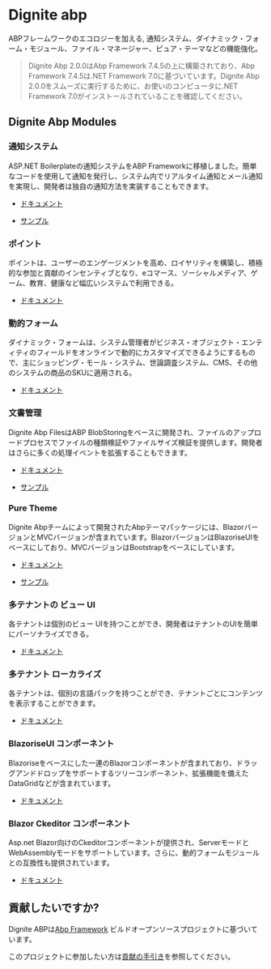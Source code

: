 # Dignite abp

ABPフレームワークのエコロジーを加える, 通知システム、ダイナミック・フォーム・モジュール、ファイル・マネージャー、ピュア・テーマなどの機能強化。

> Dignite Abp 2.0.0はAbp Framework 7.4.5の上に構築されており、Abp Framework 7.4.5は.NET Framework 7.0に基づいています。Dignite Abp 2.0.0をスムーズに実行するために、お使いのコンピュータに.NET Framework 7.0がインストールされていることを確認してください。

## Dignite Abp Modules

### 通知システム

ASP.NET Boilerplateの通知システムをABP Frameworkに移植しました。簡単なコードを使用して通知を発行し、システム内でリアルタイム通知とメール通知を実現し、開発者は独自の通知方法を実装することもできます。

- [ドキュメント](Notifications.md)

- [サンプル](https://github.com/dignite-projects/dignite-abp/tree/main/samples/NotificationCenterSample)

### ポイント

ポイントは、ユーザーのエンゲージメントを高め、ロイヤリティを構築し、積極的な参加と貢献のインセンティブとなり、eコマース、ソーシャルメディア、ゲーム、教育、健康など幅広いシステムで利用できる。

- [ドキュメント](Points.md)

### 動的フォーム

ダイナミック・フォームは、システム管理者がビジネス・オブジェクト・エンティティのフィールドをオンラインで動的にカスタマイズできるようにするもので、主にショッピング・モール・システム、世論調査システム、CMS、その他のシステムの商品のSKUに適用される。

- [ドキュメント](Dynamic-Forms.md)

### 文書管理

Dignite Abp FilesはABP BlobStoringをベースに開発され、ファイルのアップロードプロセスでファイルの種類検証やファイルサイズ検証を提供します。開発者はさらに多くの処理イベントを拡張することもできます。

- [ドキュメント](File-Explorer.md)

- [サンプル](https://github.com/dignite-projects/dignite-abp/tree/main/samples/FileExplorerSample.md)

### Pure Theme

Dignite Abpチームによって開発されたAbpテーマパッケージには、BlazorバージョンとMVCバージョンが含まれています。BlazorバージョンはBlazoriseUIをベースにしており、MVCバージョンはBootstrapをベースにしています。

- [ドキュメント](Pure-Theme.md)

- [サンプル](https://github.com/dignite-projects/dignite-abp/tree/main/modules/pure-theme)

### 多テナントの ビュー UI

各テナントは個別のビュー UIを持つことができ、開発者はテナントのUIを簡単にパーソナライズできる。

- [ドキュメント](Views-MultiTenancy.md)

### 多テナント ローカライズ

各テナントは、個別の言語パックを持つことができ、テナントごとにコンテンツを表示することができます。

- [ドキュメント](Localization-MultiTenancy.md)

### BlazoriseUI コンポーネント

Blazoriseをベースにした一連のBlazorコンポーネントが含まれており、ドラッグアンドドロップをサポートするツリーコンポーネント、拡張機能を備えたDataGridなどが含まれています。

- [ドキュメント](BlazoriseUI-Component.md)

### Blazor Ckeditor コンポーネント

Asp.net Blazor向けのCkeditorコンポーネントが提供され、ServerモードとWebAssemblyモードをサポートしています。さらに、動的フォームモジュールとの互換性も提供されています。

- [ドキュメント](Blazor-Ckeditor-Component.md)

## 貢献したいですか?

Dignite ABPは[Abp Framework](https://github.com/abpframework) ビルドオープンソースプロジェクトに基づいています。

このプロジェクトに参加したい方は[貢献の手引き](Contribution/Index.md)を参照してください。
